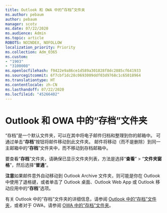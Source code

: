 ```yaml
---
title: Outlook 和 OWA 中的“存档”文件夹
ms.author: pebaum
author: pebaum
manager: scotv
ms.date: 07/22/2020
ms.audience: Admin
ms.topic: article
ROBOTS: NOINDEX, NOFOLLOW
localization_priority: Priority
ms.collection: Adm_O365
ms.custom:
- "1903"
- "3100008"
ms.openlocfilehash: f9422e9a86ce1d589a301828f8dc2885cf641933
ms.sourcegitcommit: 6f7cbf1dc28c0693009ddf03d9768c1c65018964
ms.translationtype: HT
ms.contentlocale: zh-CN
ms.lasthandoff: 07/22/2020
ms.locfileid: "45266402"
---
```

# <a name="archive-folder-in-outlook-and-owa"></a>Outlook 和 OWA 中的“存档”文件夹

“存档”是一个默认文件夹，可以在其中将电子邮件归档和整理到你的邮箱中。 可通过单击“**存档**”按钮将邮件移动到此文件夹。 邮件将移动（而不是删除）到同一主邮箱中的“**存档**”文件夹中，而不移动到存档邮箱中。

要查看“**存档**”文件夹，请确保已显示文件夹列表，方法是选择“**查看**” > “**文件夹窗格**”，然后选择“**普通**”。

**注意**如果邮件意外自动移动到 Outlook Archive 文件夹，则可能是你在 Outlook 中使用了退格键，或者单击了 Outlook 桌面、Outlook Web App 或 Outlook 移动应用中的“**存档**”选项。

有关 Outlook 中的“存档”文件夹的详细信息，请参阅 [Outlook 中的“存档”文件夹](https://support.office.com/article/archive-in-outlook-for-windows-25f75777-3cdc-4c77-9783-5929c7b47028)，或者对于 OWA，请参阅 [OWA 中的“存档”文件夹](https://support.office.com/article/organize-your-inbox-with-archive-sweep-and-other-tools-in-outlook-on-the-web-49b26f63-6399-4b4a-a580-14b9b1efe96d?ui=en-US&rs=en-US&ad=US)。